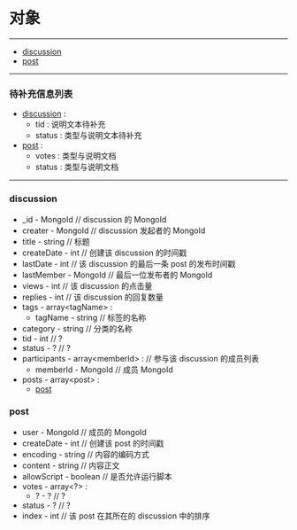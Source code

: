 # 对象

---

* [discussion](#discussion)
* [post](#post)
---

### 待补充信息列表
* [discussion](#discussion) :
  * tid : 说明文本待补充
  * status : 类型与说明文本待补充
* [post](#post) :
  * votes : 类型与说明文档
  * status : 类型与说明文档

---


### discussion
* _id - MongoId // discussion 的 MongoId
* creater - MongoId // discussion 发起者的 MongoId
* title - string // 标题
* createDate - int // 创建该 discussion 的时间戳
* lastDate - int // 该 discussion 的最后一条 post 的发布时间戳
* lastMember - MongoId // 最后一位发布者的 MongoId
* views - int // 该 discussion 的点击量
* replies - int // 该 discussion 的回复数量
* tags - array\<tagName\> :
  * tagName - string // 标签的名称
* category - string // 分类的名称
* tid - int // ?
* status - ? // ?
* participants - array\<memberId\> : // 参与该 discussion 的成员列表
  * memberId - MongoId // 成员 MongoId
* posts - array\<post\> :
  * [post](#post)

### post
* user - MongoId // 成员的 MongoId
* createDate - int // 创建该 post 的时间戳
* encoding - string // 内容的编码方式
* content - string // 内容正文
* allowScript - boolean // 是否允许运行脚本
* votes - array\<?\> :
  * ? - ? // ?
* status - ? // ?
* index - int // 该 post 在其所在的 discussion 中的排序